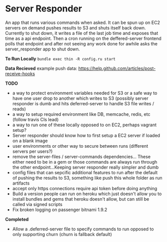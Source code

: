 Server Responder
===

An app that runs various commands when asked. It can be spun up on EC2 servers on demand pushes results to S3 and shuts itself back down. Currently to shut down, it writes a file of the last job time and exposes that time as a api endpoint. Then a cron running on the deffered-server frontend polls that endpoint and after not seeing any work done for awhile asks the server_responder app to shut down.

__To Run Locally__
`bundle exec thin -R config.ru start`

__Data Recieved__
  example push data: https://help.github.com/articles/post-receive-hooks

__TODO__

  * a way to protect environment variables needed for S3 or a safe way to have one user drop to another which writes to S3 (possibly server responder is dumb and hits deferred-server to handle S3 file writes / reads)
  * a way to setup required environment like DB, memcache, redis, etc (follow travis CIs lead)
  * a way to run one of these locally opposed to on EC2, perhaps vagrant setup?
  * Server responder should know how to first setup a EC2 server if loaded on a blank image
  * user environments or other way to secure between runs (different servers per users?)
  * remove the server-files / server-commands dependencies… These either need to be in a gem or those commands are always run through the other endpoint…Keeping server responder really simpler and dumb
  * config files that can sepcific additional features to run after the default of pushing the results to S3, something like push this whole folder as run artifacts
  * accept only https connections require api token before doing anything
  * Build a version people can run on heroku which just doesn't allow you to install bundles and gems that heroku doesn't allow, but can still be called via signed scripts
  * Fix broken logging on passenger bitnami 1.9.2

__Completed__

  * Allow a .deferred-server file to specify commands to run opposed to only supporting churn (churn is fallback default)